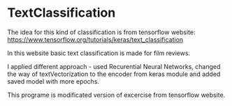 # TextClassification

The idea for this kind of classification is from tensorflow website: https://www.tensorflow.org/tutorials/keras/text_classification

In this website basic text classification is made for film reviews.

I applied different approach - used Recurential Neural Networks, changed the way of textVectorization to the encoder from keras module and added saved model with more epochs.

This programe is modificated version of excercise from tensorflow website.
